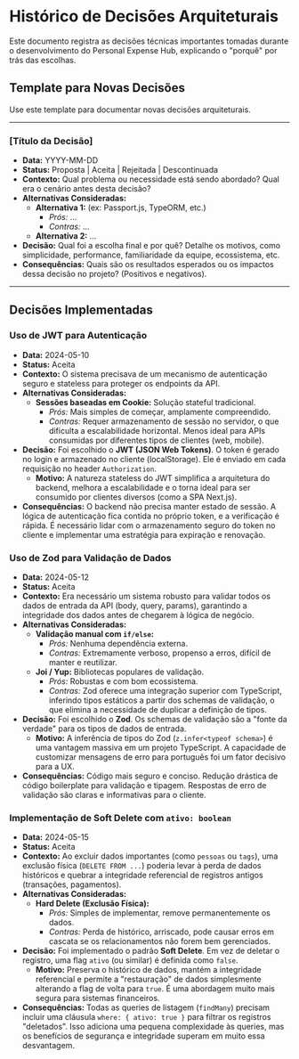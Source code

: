 # Histórico de Decisões Arquiteturais

Este documento registra as decisões técnicas importantes tomadas durante o desenvolvimento do Personal Expense Hub, explicando o "porquê" por trás das escolhas.

## Template para Novas Decisões

Use este template para documentar novas decisões arquiteturais.

---

### **[Título da Decisão]**

-   **Data:** YYYY-MM-DD
-   **Status:** Proposta | Aceita | Rejeitada | Descontinuada
-   **Contexto:** Qual problema ou necessidade está sendo abordado? Qual era o cenário antes desta decisão?
-   **Alternativas Consideradas:**
    -   **Alternativa 1:** (ex: Passport.js, TypeORM, etc.)
        -   *Prós:* ...
        -   *Contras:* ...
    -   **Alternativa 2:** ...
-   **Decisão:** Qual foi a escolha final e por quê? Detalhe os motivos, como simplicidade, performance, familiaridade da equipe, ecossistema, etc.
-   **Consequências:** Quais são os resultados esperados ou os impactos dessa decisão no projeto? (Positivos e negativos).

---

## Decisões Implementadas

### **Uso de JWT para Autenticação**

-   **Data:** 2024-05-10
-   **Status:** Aceita
-   **Contexto:** O sistema precisava de um mecanismo de autenticação seguro e stateless para proteger os endpoints da API.
-   **Alternativas Consideradas:**
    -   **Sessões baseadas em Cookie:** Solução stateful tradicional.
        -   *Prós:* Mais simples de começar, amplamente compreendido.
        -   *Contras:* Requer armazenamento de sessão no servidor, o que dificulta a escalabilidade horizontal. Menos ideal para APIs consumidas por diferentes tipos de clientes (web, mobile).
-   **Decisão:** Foi escolhido o **JWT (JSON Web Tokens)**. O token é gerado no login e armazenado no cliente (localStorage). Ele é enviado em cada requisição no header `Authorization`.
    -   **Motivo:** A natureza stateless do JWT simplifica a arquitetura do backend, melhora a escalabilidade e o torna ideal para ser consumido por clientes diversos (como a SPA Next.js).
-   **Consequências:** O backend não precisa manter estado de sessão. A lógica de autenticação fica contida no próprio token, e a verificação é rápida. É necessário lidar com o armazenamento seguro do token no cliente e implementar uma estratégia para expiração e renovação.

### **Uso de Zod para Validação de Dados**

-   **Data:** 2024-05-12
-   **Status:** Aceita
-   **Contexto:** Era necessário um sistema robusto para validar todos os dados de entrada da API (body, query, params), garantindo a integridade dos dados antes de chegarem à lógica de negócio.
-   **Alternativas Consideradas:**
    -   **Validação manual com `if/else`:**
        -   *Prós:* Nenhuma dependência externa.
        -   *Contras:* Extremamente verboso, propenso a erros, difícil de manter e reutilizar.
    -   **Joi / Yup:** Bibliotecas populares de validação.
        -   *Prós:* Robustas e com bom ecossistema.
        -   *Contras:* Zod oferece uma integração superior com TypeScript, inferindo tipos estáticos a partir dos schemas de validação, o que elimina a necessidade de duplicar a definição de tipos.
-   **Decisão:** Foi escolhido o **Zod**. Os schemas de validação são a "fonte da verdade" para os tipos de dados de entrada.
    -   **Motivo:** A inferência de tipos do Zod (`z.infer<typeof schema>`) é uma vantagem massiva em um projeto TypeScript. A capacidade de customizar mensagens de erro para português foi um fator decisivo para a UX.
-   **Consequências:** Código mais seguro e conciso. Redução drástica de código boilerplate para validação e tipagem. Respostas de erro de validação são claras e informativas para o cliente.

### **Implementação de Soft Delete com `ativo: boolean`**

-   **Data:** 2024-05-15
-   **Status:** Aceita
-   **Contexto:** Ao excluir dados importantes (como `pessoas` ou `tags`), uma exclusão física (`DELETE FROM ...`) poderia levar à perda de dados históricos e quebrar a integridade referencial de registros antigos (transações, pagamentos).
-   **Alternativas Consideradas:**
    -   **Hard Delete (Exclusão Física):**
        -   *Prós:* Simples de implementar, remove permanentemente os dados.
        -   *Contras:* Perda de histórico, arriscado, pode causar erros em cascata se os relacionamentos não forem bem gerenciados.
-   **Decisão:** Foi implementado o padrão **Soft Delete**. Em vez de deletar o registro, uma flag `ativo` (ou similar) é definida como `false`.
    -   **Motivo:** Preserva o histórico de dados, mantém a integridade referencial e permite a "restauração" de dados simplesmente alterando a flag de volta para `true`. É uma abordagem muito mais segura para sistemas financeiros.
-   **Consequências:** Todas as queries de listagem (`findMany`) precisam incluir uma cláusula `where: { ativo: true }` para filtrar os registros "deletados". Isso adiciona uma pequena complexidade às queries, mas os benefícios de segurança e integridade superam em muito essa desvantagem. 